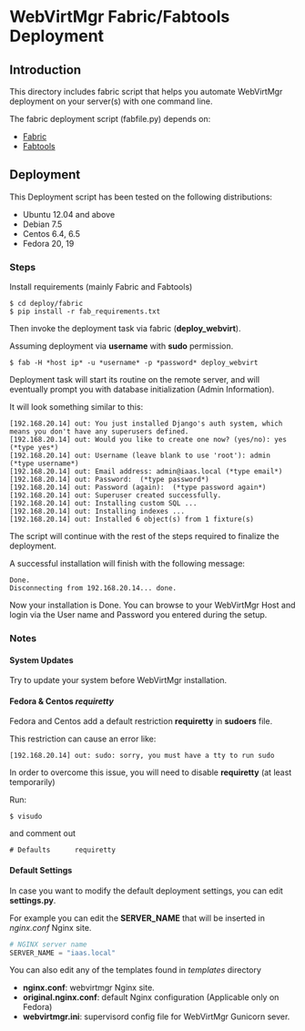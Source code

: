 # WebVirtMgr Fabric/Fabtools Deployment

## Introduction

This directory includes fabric script that helps you automate WebVirtMgr deployment on your server(s) with one command line.

The fabric deployment script (fabfile.py) depends on:

* [Fabric](http://www.fabfile.org/)
* [Fabtools](http://fabtools.readthedocs.org/en/latest/api/index.html)

## Deployment

This Deployment script has been tested on the following distributions:

* Ubuntu 12.04 and above
* Debian 7.5
* Centos 6.4, 6.5
* Fedora 20, 19

### Steps

Install requirements (mainly Fabric and Fabtools)

```
$ cd deploy/fabric
$ pip install -r fab_requirements.txt
```

Then invoke the deployment task via fabric (**deploy_webvirt**).

Assuming deployment via **username** with **sudo** permission.

```
$ fab -H *host ip* -u *username* -p *password* deploy_webvirt
```

Deployment task will start its routine on the remote server, and will eventually prompt you with database initialization (Admin Information).

It will look something similar to this:

```
[192.168.20.14] out: You just installed Django's auth system, which means you don't have any superusers defined.
[192.168.20.14] out: Would you like to create one now? (yes/no): yes (*type yes*)
[192.168.20.14] out: Username (leave blank to use 'root'): admin (*type username*)
[192.168.20.14] out: Email address: admin@iaas.local (*type email*)
[192.168.20.14] out: Password:  (*type password*)
[192.168.20.14] out: Password (again):  (*type password again*)
[192.168.20.14] out: Superuser created successfully.
[192.168.20.14] out: Installing custom SQL ...
[192.168.20.14] out: Installing indexes ...
[192.168.20.14] out: Installed 6 object(s) from 1 fixture(s)
```

The script will continue with the rest of the steps required to finalize the deployment.

A successful installation will finish with the following message:

```
Done.
Disconnecting from 192.168.20.14... done.
```

Now your installation is Done. You can browse to your WebVirtMgr Host and login via the User name and Password you entered during the setup.

### Notes

#### System Updates

Try to update your system before WebVirtMgr installation.

#### Fedora & Centos *requiretty*

Fedora and Centos add a default restriction **requiretty** in **sudoers** file.

This restriction can cause an error like:

```
[192.168.20.14] out: sudo: sorry, you must have a tty to run sudo
```

In order to overcome this issue, you will need to disable **requiretty** (at least temporarily)

Run:

```
$ visudo
```

and comment out

```
# Defaults      requiretty
```

#### Default Settings

In case you want to modify the default deployment settings, you can edit **settings.py**.

For example you can edit the **SERVER_NAME** that will be inserted in *nginx.conf* Nginx site.

```python
# NGINX server name
SERVER_NAME = "iaas.local"
```

You can also edit any of the templates found in *templates* directory

- **nginx.conf**: webvirtmgr Nginx site.
- **original.nginx.conf**: default Nginx configuration (Applicable only on Fedora)
- **webvirtmgr.ini**: supervisord config file for WebVirtMgr Gunicorn sever.
